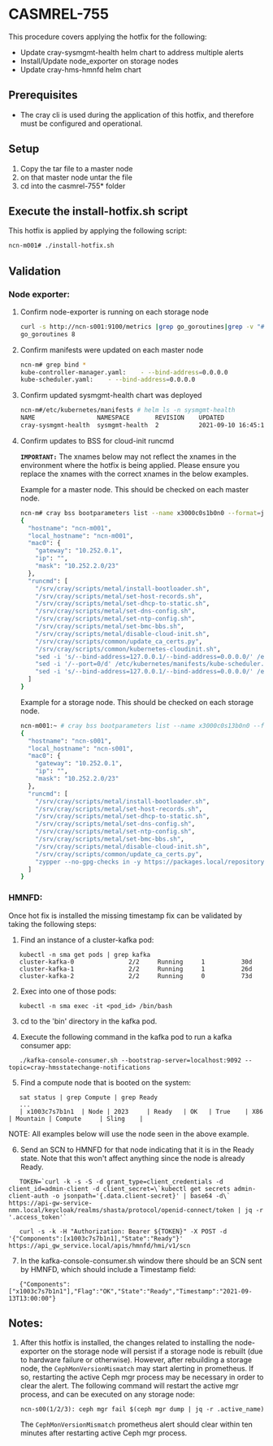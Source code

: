 # CASMREL-755

This procedure covers applying the hotfix for the following:

* Update cray-sysmgmt-health helm chart to address multiple alerts
* Install/Update node_exporter on storage nodes
* Update cray-hms-hmnfd helm chart

## Prerequisites

* The cray cli is used during the application of this hotfix, and therefore must be configured and operational.

## Setup

1. Copy the tar file to a master node
2. on that master node untar the file
3. cd into the casmrel-755* folder

## Execute the install-hotfix.sh script

This hotfix is applied by applying the following script:

```bash
ncn-m001# ./install-hotfix.sh
```

## Validation

### Node exporter:

1. Confirm node-exporter is running on each storage node

   ```bash
   curl -s http://ncn-s001:9100/metrics |grep go_goroutines|grep -v "#"
   go_goroutines 8
   ```

1. Confirm manifests were updated on each master node

   ```bash
   ncn-m# grep bind *
   kube-controller-manager.yaml:    - --bind-address=0.0.0.0
   kube-scheduler.yaml:    - --bind-address=0.0.0.0
   ```

1. Confirm updated sysmgmt-health chart was deployed

   ```bash
   ncn-m#/etc/kubernetes/manifests # helm ls -n sysmgmt-health
   NAME               	NAMESPACE     	REVISION	UPDATED                               	STATUS  	CHART                     	APP VERSION
   cray-sysmgmt-health	sysmgmt-health	2       	2021-09-10 16:45:12.00113666 +0000 UTC	deployed	cray-sysmgmt-health-0.12.6
   ```

1. Confirm updates to BSS for cloud-init runcmd

   **`IMPORTANT:`** The xnames below may not reflect the xnames in the environment where the hotfix is being applied.  Please ensure you replace the xnames with the correct xnames in the below examples.

   Example for a master node.  This should be checked on each master node.

   ```bash
   ncn-m# cray bss bootparameters list --name x3000c0s1b0n0 --format=json | jq '.[]|."cloud-init"."user-data"'
   {
     "hostname": "ncn-m001",
     "local_hostname": "ncn-m001",
     "mac0": {
       "gateway": "10.252.0.1",
       "ip": "",
       "mask": "10.252.2.0/23"
     },
     "runcmd": [
       "/srv/cray/scripts/metal/install-bootloader.sh",
       "/srv/cray/scripts/metal/set-host-records.sh",
       "/srv/cray/scripts/metal/set-dhcp-to-static.sh",
       "/srv/cray/scripts/metal/set-dns-config.sh",
       "/srv/cray/scripts/metal/set-ntp-config.sh",
       "/srv/cray/scripts/metal/set-bmc-bbs.sh",
       "/srv/cray/scripts/metal/disable-cloud-init.sh",
       "/srv/cray/scripts/common/update_ca_certs.py",
       "/srv/cray/scripts/common/kubernetes-cloudinit.sh",
       "sed -i 's/--bind-address=127.0.0.1/--bind-address=0.0.0.0/' /etc/kubernetes/manifests/kube-controller-manager.yaml",
       "sed -i '/--port=0/d' /etc/kubernetes/manifests/kube-scheduler.yaml",
       "sed -i 's/--bind-address=127.0.0.1/--bind-address=0.0.0.0/' /etc/kubernetes/manifests/kube-scheduler.yaml"
     ]
   }
   ```

   Example for a storage node.  This should be checked on each storage node.

   ```bash
   ncn-m001:~ # cray bss bootparameters list --name x3000c0s13b0n0 --format=json | jq '.[]|."cloud-init"."user-data"'
   {
     "hostname": "ncn-s001",
     "local_hostname": "ncn-s001",
     "mac0": {
       "gateway": "10.252.0.1",
       "ip": "",
       "mask": "10.252.2.0/23"
     },
     "runcmd": [
       "/srv/cray/scripts/metal/install-bootloader.sh",
       "/srv/cray/scripts/metal/set-host-records.sh",
       "/srv/cray/scripts/metal/set-dhcp-to-static.sh",
       "/srv/cray/scripts/metal/set-dns-config.sh",
       "/srv/cray/scripts/metal/set-ntp-config.sh",
       "/srv/cray/scripts/metal/set-bmc-bbs.sh",
       "/srv/cray/scripts/metal/disable-cloud-init.sh",
       "/srv/cray/scripts/common/update_ca_certs.py",
       "zypper --no-gpg-checks in -y https://packages.local/repository/casmrel-755/cray-node-exporter-1.2.2.1-1.x86_64.rpm"
     ]
   }
   ```

### HMNFD:

Once hot fix is installed the missing timestamp fix can be validated by taking the following steps:

1. Find an instance of a cluster-kafka pod:

```
   kubectl -n sma get pods | grep kafka
   cluster-kafka-0               2/2     Running     1          30d
   cluster-kafka-1               2/2     Running     1          26d
   cluster-kafka-2               2/2     Running     0          73d
```

2. Exec into one of those pods:

```
   kubectl -n sma exec -it <pod_id> /bin/bash
```

3. cd to the 'bin' directory in the kafka pod.

4. Execute the following command in the kafka pod to run a kafka consumer app:

```
   ./kafka-console-consumer.sh --bootstrap-server=localhost:9092 --topic=cray-hmsstatechange-notifications
```

5. Find a compute node that is booted on the system:

```
   sat status | grep Compute | grep Ready
   ...
   | x1003c7s7b1n1  | Node | 2023     | Ready   | OK   | True    | X86  | Mountain | Compute     | Sling    |
```

NOTE: All examples below will use the node seen in the above example.

6. Send an SCN to HMNFD for that node indicating that it is in the Ready state.  Note that this won't affect anything since the node is already Ready.

```
   TOKEN=`curl -k -s -S -d grant_type=client_credentials -d client_id=admin-client -d client_secret=\`kubectl get secrets admin-client-auth -o jsonpath='{.data.client-secret}' | base64 -d\` https://api-gw-service-nmn.local/keycloak/realms/shasta/protocol/openid-connect/token | jq -r '.access_token'`

   curl -s -k -H "Authorization: Bearer ${TOKEN}" -X POST -d '{"Components":[x1003c7s7b1n1],"State":"Ready"}' https://api_gw_service.local/apis/hmnfd/hmi/v1/scn
```

7. In the kafka-console-consumer.sh window there should be an SCN sent by HMNFD, which should include a Timestamp field:

```
   {"Components":["x1003c7s7b1n1"],"Flag":"OK","State":"Ready","Timestamp":"2021-09-13T13:00:00"}
```

## Notes:

1. After this hotfix is installed, the changes related to installing the node-exporter on the storage node will persist if a storage node is rebuilt (due to hardware failure or otherwise).  However, after rebuilding a storage node, the `CephMonVersionMismatch` may start alerting in prometheus.  If so, restarting the active Ceph mgr process may be necessary in order to clear the alert.  The following command will restart the active mgr process, and can be executed on any storage node:

   ```
   ncn-s00(1/2/3): ceph mgr fail $(ceph mgr dump | jq -r .active_name)
   ```

   The `CephMonVersionMismatch` prometheus alert should clear within ten minutes after restarting active Ceph mgr process.
